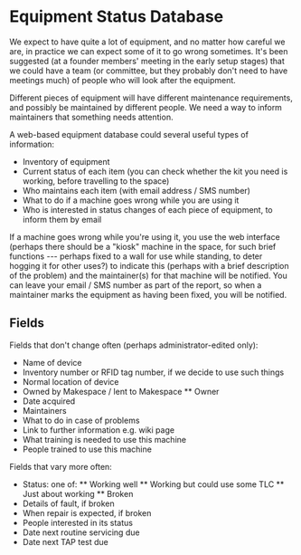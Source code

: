 # Equipment Status Database

We expect to have quite a lot of equipment, and no matter how careful we are,
in practice we can expect some of it to go wrong sometimes.  It's been
suggested (at a founder members' meeting in the early setup stages) that we
could have a team (or committee, but they probably don't need to have meetings
much) of people who will look after the equipment.

Different pieces of equipment will have different maintenance requirements, and
possibly be maintained by different people.  We need a way to inform
maintainers that something needs attention.

A web-based equipment database could several useful types of information:

* Inventory of equipment
* Current status of each item (you can check whether the kit you need is working, before travelling to the space)
* Who maintains each item (with email address / SMS number)
* What to do if a machine goes wrong while you are using it
* Who is interested in status changes of each piece of equipment, to inform them by email

If a machine goes wrong while you're using it, you use the web interface
(perhaps there should be a "kiosk" machine in the space, for such brief
functions --- perhaps fixed to a wall for use while standing, to deter hogging
it for other uses?) to indicate this (perhaps with a brief description of the
problem) and the maintainer(s) for that machine will be notified.  You can
leave your email / SMS number as part of the report, so when a maintainer marks
the equipment as having been fixed, you will be notified.

## Fields

Fields that don't change often (perhaps administrator-edited only):

* Name of device
* Inventory number or RFID tag number, if we decide to use such things
* Normal location of device
* Owned by Makespace / lent to Makespace
** Owner
* Date acquired
* Maintainers
* What to do in case of problems
* Link to further information e.g. wiki page
* What training is needed to use this machine
* People trained to use this machine

Fields that vary more often:

* Status: one of:
** Working well
** Working but could use some TLC
** Just about working
** Broken
* Details of fault, if broken
* When repair is expected, if broken
* People interested in its status
* Date next routine servicing due
* Date next TAP test due

